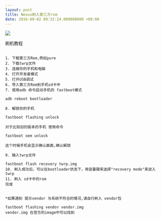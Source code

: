 ```yaml
---
layout: post
title: Nexus刷入第三方rom
date: 2016-09-02 09:32:24.000000000 +09:00
---
```

![](https://lh3.googleusercontent.com/ms7mwMf7R0GX-lvCrfFptekdsTSMcKyJeFNtIyIGx-q_W3TnSs_E2zShxAaug75otw)

刷机教程

~~~ 

1. 下载第三方Rom,例如pure
2. 下载twrp文件
3. 连接你的手机和电脑
4. 打开开发者模式
5. 打开USB调试
6. 导入第三方Rom到手机sd卡中
7. 使用adb 命令启动手机的 fastboot模式

adb reboot bootloader 

8. 解锁你的手机

fastboot flashing unlock

对于比较旧的版本的手机 使用命令

fastboot oem unlock

这个时候手机会显示确认画面,确认解锁

9. 输入twrp文件

fastboot flash recovery twrp.img
10. 刷入成功后，可以在bootloader状态下，用音量键来选择"recovery mode"来进入twrp
11. 刷入 sd卡中的rom
完成


*如果遇到 提示vendor 与系统不符合的情况,请自行刷入 vendor包

fastboot flashing vendor vendor.img
vendor.img 在官方的image中可以找到

~~~